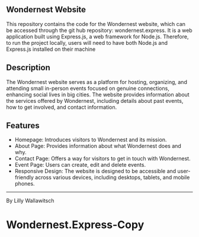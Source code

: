 ## Wondernest Website
This repository contains the code for the Wondernest website, which can be accessed through the git hub repository: wondernest.express.
It is a web application built using Express.js, a web framework for Node.js. Therefore, to run the project locally, users will need to have both Node.js and Express.js installed on their machine


## Description

The Wondernest website serves as a platform for hosting, organizing, and attending small in-person events focused on genuine connections, enhancing social lives in big cities. The website provides information about the services offered by Wondernest, including details about past events, how to get involved, and contact information.

## Features

- Homepage: Introduces visitors to Wondernest and its mission.
- About Page: Provides information about what Wondernest does and why.
- Contact Page: Offers a way for visitors to get in touch with Wondernest.
- Event Page: Users can create, edit and delete events.
- Responsive Design: The website is designed to be accessible and user-friendly across various devices, including desktops, tablets, and mobile phones.

---

By Lilly Wallawitsch
# Wondernest.Express-Copy
